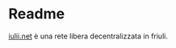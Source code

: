 # Readme

[iulii.net](http://iulii.net "rete mesh libera e decentralizzata") è una rete libera decentralizzata in friuli.
